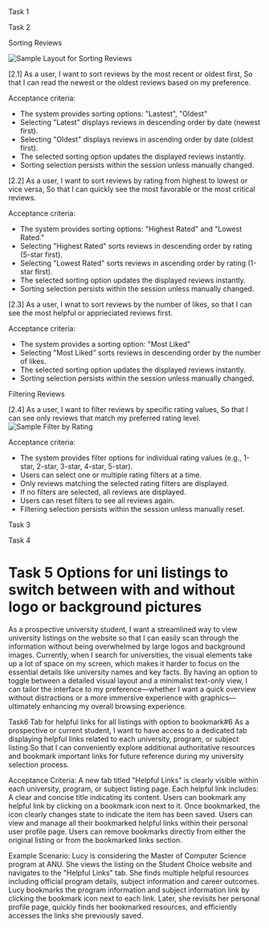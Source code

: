 Task 1

Task 2

Sorting Reviews

![Sample Layout for Sorting Reviews](https://github.com/user-attachments/assets/60d47a3d-e819-460b-b02b-90efa84b2fc6)

[2.1] As a user, I want to sort reviews by the most recent or oldest first, So that I can read the newest or the oldest reviews based on my preference.

Acceptance criteria:
- The system provides sorting options: "Lastest", "Oldest"
- Selecting "Latest" displays reviews in descending order by date (newest first).
- Selecting "Oldest" displays reviews in ascending order by date (oldest first).
- The selected sorting option updates the displayed reviews instantly.
- Sorting selection persists within the session unless manually changed.    

[2.2] As a user, I want to sort reviews by rating from highest to lowest or vice versa, So that I can quickly see the most favorable or the most critical reviews.

Acceptance criteria:
- The system provides sorting options: "Highest Rated" and "Lowest Rated."
- Selecting "Highest Rated" sorts reviews in descending order by rating (5-star first).
- Selecting "Lowest Rated" sorts reviews in ascending order by rating (1-star first).
- The selected sorting option updates the displayed reviews instantly.
- Sorting selection persists within the session unless manually changed.

[2.3] As a user, I wnat to sort reviews by the number of likes, so that I can see the most helpful or apprieciated reviews first.

Acceptance criteria:
- The system provides a sorting option: "Most Liked"
- Selecting "Most Liked" sorts reviews in descending order by the number of likes.
- The selected sorting option updates the displayed reviews instantly.
- Sorting selection persists within the session unless manually changed.

Filtering Reviews

[2.4] As a user, I want to filter reviews by specific rating values, So that I can see only reviews that match my preferred rating level.
![Sample Filter by Rating](https://github.com/user-attachments/assets/10cdbcc3-12ea-485a-8451-0aabf8a99eb6)

Acceptance criteria:
- The system provides filter options for individual rating values (e.g., 1-star, 2-star, 3-star, 4-star, 5-star).
- Users can select one or multiple rating filters at a time.
- Only reviews matching the selected rating filters are displayed.
- If no filters are selected, all reviews are displayed.
- Users can reset filters to see all reviews again.
- Filtering selection persists within the session unless manually reset.

Task 3

Task 4

# Task 5 Options for uni listings to switch between with and without logo or background pictures
As a prospective university student, I want a streamlined way to view university listings on the website so that I can easily scan through the information without being overwhelmed by large logos and background images. Currently, when I search for universities, the visual elements take up a lot of space on my screen, which makes it harder to focus on the essential details like university names and key facts. By having an option to toggle between a detailed visual layout and a minimalist text-only view, I can tailor the interface to my preference—whether I want a quick overview without distractions or a more immersive experience with graphics—ultimately enhancing my overall browsing experience.


Task6
Tab for helpful links for all listings with option to bookmark#6
As a prospective or current student, I want to have access to a dedicated tab displaying helpful links related to each university, program, or subject listing.So that I can conveniently explore additional authoritative resources and bookmark important links for future reference during my university selection process.

Acceptance Criteria:
A new tab titled "Helpful Links" is clearly visible within each university, program, or subject listing page.
Each helpful link includes:
A clear and concise title indicating its content.
Users can bookmark any helpful link by clicking on a bookmark icon next to it.
Once bookmarked, the icon clearly changes state to indicate the item has been saved.
Users can view and manage all their bookmarked helpful links within their personal user profile page.
Users can remove bookmarks directly from either the original listing or from the bookmarked links section.

Example Scenario:
Lucy is considering the Master of Computer Science program at ANU. She views the listing on the Student Choice website and navigates to the "Helpful Links" tab.
She finds multiple helpful resources including official program details, subject information and career outcomes.
Lucy bookmarks the program information and subject information link by clicking the bookmark icon next to each link.
Later, she revisits her personal profile page, quickly finds her bookmarked resources, and efficiently accesses the links she previously saved.

